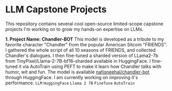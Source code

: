 # LLM Capstone Projects
This repository contains several cool open-source limited-scope capstone projects I'm working on to grow my hands-on expertise on LLMs.

**1. Project Name: Chandler-BOT** This model is developed as a tribute to my favorite character "Chandler" from the popular American Sitcom "FRIENDS". I gathered the whole script of all 10 seasons of FRIENDS, and collected Chandler's dialogues. I then fine-tuned a sharded version of LLama2-7b from TinyPixel/Llama-2-7B-bf16-sharded available in HuggingFace. I fine-tuned it via AutoTrain using PEFT to make it learn how Chandler talks with humor, wit and fun. The model is available [nafisneehal/chandler-bot](https://huggingface.co/nafisneehal/chandler-bot) through HuggingFace. I am currently working on improving it's performance. `LLM` `HuggingFace` `Llama 2 7B` `FineTune` `AutoTrain`
